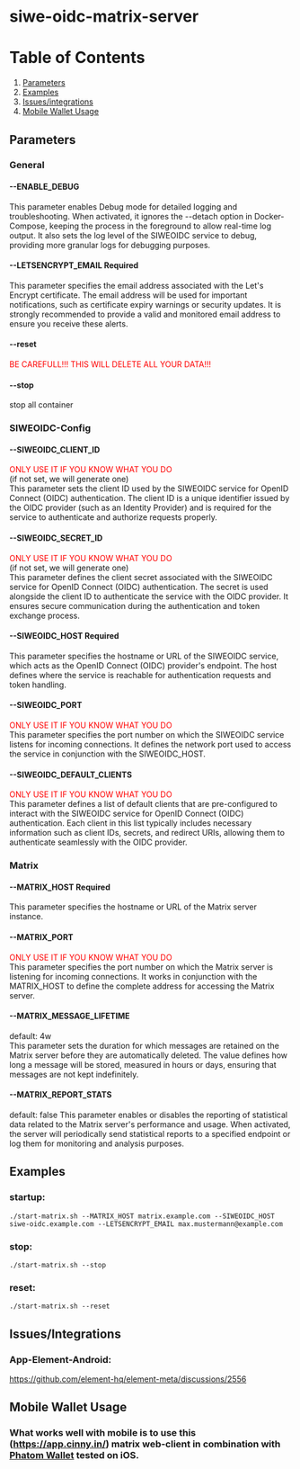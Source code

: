 # siwe-oidc-matrix-server

# Table of Contents

1. [Parameters](#parameters)
2. [Examples](#examples)
3. [Issues/integrations](#issuesintegrations)
4. [Mobile Wallet Usage](#mobile-wallet-usage)

## Parameters

### General

#### --ENABLE_DEBUG

This parameter enables Debug mode for detailed logging and troubleshooting. When activated, it ignores the --detach
option in Docker-Compose, keeping the process in the foreground to allow real-time log output. It also sets the log
level of the SIWEOIDC service to debug, providing more granular logs for debugging purposes.

#### --LETSENCRYPT_EMAIL **Required**

This parameter specifies the email address associated with the Let's Encrypt certificate. The email address will be used
for important notifications, such as certificate expiry warnings or security updates. It is strongly recommended to
provide a valid and monitored email address to ensure you receive these alerts.

#### --reset

<span style="color:red">BE CAREFULL!!! THIS WILL DELETE ALL YOUR DATA!!!</span> <br>

#### --stop

stop all container

### SIWEOIDC-Config

#### --SIWEOIDC_CLIENT_ID

<span style="color:red">ONLY USE IT IF YOU KNOW WHAT YOU DO</span> <br>
(if not set, we will generate one) <br>
This parameter sets the client ID used by the SIWEOIDC service for OpenID Connect (OIDC) authentication. The client ID
is a unique identifier issued by the OIDC provider (such as an Identity Provider) and is required for the service to
authenticate and authorize requests properly.

#### --SIWEOIDC_SECRET_ID

<span style="color:red">ONLY USE IT IF YOU KNOW WHAT YOU DO</span> <br>
(if not set, we will generate one) <br>
This parameter defines the client secret associated with the SIWEOIDC service for OpenID Connect (OIDC) authentication.
The secret is used alongside the client ID to authenticate the service with the OIDC provider. It ensures secure
communication during the authentication and token exchange process.

#### --SIWEOIDC_HOST **Required**

This parameter specifies the hostname or URL of the SIWEOIDC service, which acts as the OpenID Connect (OIDC) provider's
endpoint. The host defines where the service is reachable for authentication requests and token handling.

#### --SIWEOIDC_PORT

<span style="color:red">ONLY USE IT IF YOU KNOW WHAT YOU DO</span> <br>
This parameter specifies the port number on which the SIWEOIDC service listens for incoming connections. It defines the
network port used to access the service in conjunction with the SIWEOIDC_HOST.

#### --SIWEOIDC_DEFAULT_CLIENTS

<span style="color:red">ONLY USE IT IF YOU KNOW WHAT YOU DO</span> <br>
This parameter defines a list of default clients that are pre-configured to interact with the SIWEOIDC service for
OpenID Connect (OIDC) authentication. Each client in this list typically includes necessary information such as client
IDs, secrets, and redirect URIs, allowing them to authenticate seamlessly with the OIDC provider.

### Matrix

#### --MATRIX_HOST **Required**

This parameter specifies the hostname or URL of the Matrix server instance.

#### --MATRIX_PORT

<span style="color:red">ONLY USE IT IF YOU KNOW WHAT YOU DO</span> <br>
This parameter specifies the port number on which the Matrix server is listening for incoming connections. It works in
conjunction with the MATRIX_HOST to define the complete address for accessing the Matrix server.

#### --MATRIX_MESSAGE_LIFETIME

default: 4w <br>
This parameter sets the duration for which messages are retained on the Matrix server before they are automatically
deleted. The value defines how long a message will be stored, measured in hours or days, ensuring that messages are not
kept indefinitely.

#### --MATRIX_REPORT_STATS

default: false
This parameter enables or disables the reporting of statistical data related to the Matrix server's performance and
usage. When activated, the server will periodically send statistical reports to a specified endpoint or log them for
monitoring and analysis purposes.

## Examples

### startup:

````
./start-matrix.sh --MATRIX_HOST matrix.example.com --SIWEOIDC_HOST siwe-oidc.example.com --LETSENCRYPT_EMAIL max.mustermann@example.com
````

### stop:

````
./start-matrix.sh --stop
````

### reset:

````
./start-matrix.sh --reset
````

## Issues/Integrations
### App-Element-Android:
https://github.com/element-hq/element-meta/discussions/2556

## Mobile Wallet Usage
### What works well with mobile is to use this (https://app.cinny.in/) matrix web-client in combination with [Phatom Wallet](https://phantom.app/) tested on iOS.

